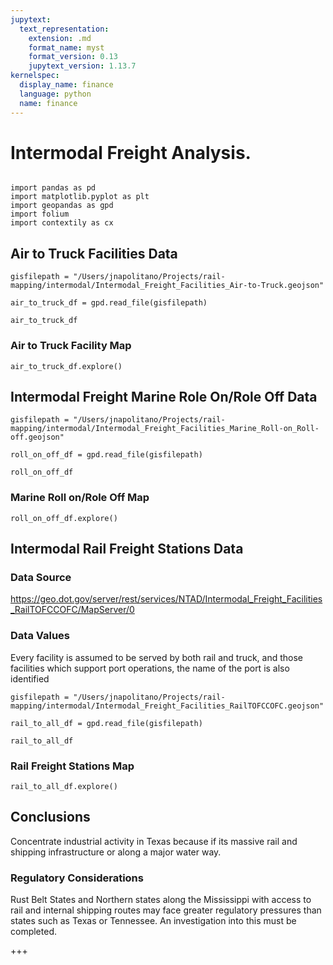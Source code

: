 ```yaml
---
jupytext:
  text_representation:
    extension: .md
    format_name: myst
    format_version: 0.13
    jupytext_version: 1.13.7
kernelspec:
  display_name: finance
  language: python
  name: finance
---
```


# Intermodal Freight Analysis.

```{code-cell} ipython3

import pandas as pd
import matplotlib.pyplot as plt
import geopandas as gpd
import folium
import contextily as cx
```

## Air to Truck Facilities Data

```{code-cell} ipython3
gisfilepath = "/Users/jnapolitano/Projects/rail-mapping/intermodal/Intermodal_Freight_Facilities_Air-to-Truck.geojson"

air_to_truck_df = gpd.read_file(gisfilepath)

air_to_truck_df
```
### Air to Truck Facility Map
```{code-cell} ipython3
air_to_truck_df.explore()
```

## Intermodal Freight Marine Role On/Role Off Data

```{code-cell} ipython3
gisfilepath = "/Users/jnapolitano/Projects/rail-mapping/intermodal/Intermodal_Freight_Facilities_Marine_Roll-on_Roll-off.geojson"

roll_on_off_df = gpd.read_file(gisfilepath)

roll_on_off_df
```

### Marine Roll on/Role Off Map

```{code-cell} ipython3
roll_on_off_df.explore()
```

## Intermodal Rail Freight Stations Data

### Data Source 

https://geo.dot.gov/server/rest/services/NTAD/Intermodal_Freight_Facilities_RailTOFCCOFC/MapServer/0


### Data Values

Every facility is assumed to be served by both rail and truck, and those facilities which support port operations, the name of the port is also identified

```{code-cell} ipython3
gisfilepath = "/Users/jnapolitano/Projects/rail-mapping/intermodal/Intermodal_Freight_Facilities_RailTOFCCOFC.geojson"

rail_to_all_df = gpd.read_file(gisfilepath)

rail_to_all_df
```

### Rail Freight Stations Map

```{code-cell} ipython3
rail_to_all_df.explore()
```

## Conclusions 

Concentrate industrial activity in Texas because if its massive rail and shipping infrastructure or along a major water way. 

### Regulatory Considerations

Rust Belt States and Northern states along the Mississippi with access to rail and internal shipping routes may face greater regulatory pressures than states such as Texas or Tennessee.  An investigation into this must be completed.


+++

